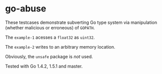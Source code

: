 # go-abuse

These testcases demonstrate subverting Go type system via manipulation
(whether malicious or erroneous) of `GOPATH`.

The `example-1` acesses a `float32` as `uint32`.

The `example-2` writes to an arbitrary memory location.

Obviously, the `unsafe` package is *not* used.

Tested with Go 1.4.2, 1.5.1 and master.
